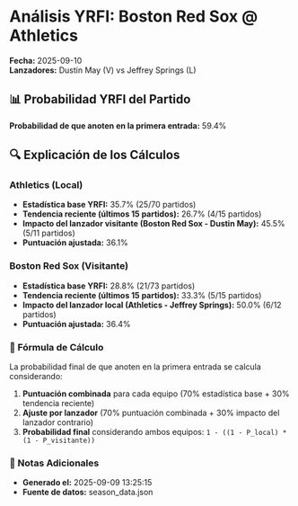 # Análisis YRFI: Boston Red Sox @ Athletics

**Fecha:** 2025-09-10  
**Lanzadores:** Dustin May (V) vs Jeffrey Springs (L)

## 📊 Probabilidad YRFI del Partido

**Probabilidad de que anoten en la primera entrada:** 59.4%

## 🔍 Explicación de los Cálculos

### Athletics (Local)
- **Estadística base YRFI:** 35.7% (25/70 partidos)
- **Tendencia reciente (últimos 15 partidos):** 26.7% (4/15 partidos)
- **Impacto del lanzador visitante (Boston Red Sox - Dustin May):** 45.5% (5/11 partidos)
- **Puntuación ajustada:** 36.1%

### Boston Red Sox (Visitante)
- **Estadística base YRFI:** 28.8% (21/73 partidos)
- **Tendencia reciente (últimos 15 partidos):** 33.3% (5/15 partidos)
- **Impacto del lanzador local (Athletics - Jeffrey Springs):** 50.0% (6/12 partidos)
- **Puntuación ajustada:** 36.4%

### 📝 Fórmula de Cálculo

La probabilidad final de que anoten en la primera entrada se calcula considerando:
1. **Puntuación combinada** para cada equipo (70% estadística base + 30% tendencia reciente)
2. **Ajuste por lanzador** (70% puntuación combinada + 30% impacto del lanzador contrario)
3. **Probabilidad final** considerando ambos equipos: `1 - ((1 - P_local) * (1 - P_visitante))`

### 📌 Notas Adicionales

- **Generado el:** 2025-09-09 13:25:15
- **Fuente de datos:** season_data.json
